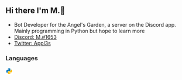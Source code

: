 ## Hi there I'm M.👋
- Bot Developer for the Angel's Garden, a server on the Discord app. Mainly programming in Python but hope to learn more
- [Discord: M.#1653](https://discord.com/users/756828461254836286)
- [Twitter: Appl3s](https://twitter.com/MPyDisRo13)
### Languages
<code><img height="20" src="https://raw.githubusercontent.com/M-Python13/M-Python13/main/python.png"></code>
<!--
**M-Python13/M-Python13** is a ✨ _special_ ✨ repository because its `README.md` (this file) appears on your GitHub profile.
--!>



